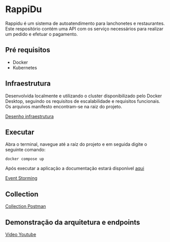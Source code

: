 # RappiDu
Rappidu é um sistema de autoatendimento para lanchonetes e restaurantes. Este respositório contém uma API com os serviço necessários para realizar um pedido e efetuar o pagamento.

## Pré requisitos
 - Docker
 - Kubernetes
  
## Infraestrutura
Desenvolvida localmente e utilizando o cluster disponibilizado pelo Docker Desktop, seguindo os requisitos de escalabilidade e requisitos funcionais. Os arquivos manifesto encontram-se na raiz do projeto. 

[Desenho infraestrutura](https://drive.google.com/file/d/1rXI1vLEpitaaM9F9TtL8xlZnvdqW31FF/view?usp=sharing)

## Executar
Abra o terminal, navegue até a raíz do projeto e em seguida digite o seguinte comando:
```
docker compose up
```
Após executar a aplicação a documentação estará disponível 
[aqui](http://localhost:8080/rappidu/swagger-ui/index.html)

[Event Storming](https://miro.com/welcomeonboard/TEFreUpkdlh6MXpZZEs1Qk1NTGZkZlVJNHZ6ZHpFWEp3b05rdHhFb28zTTdUSEloazNDVlNYUnd5WjRwek50SXwzNDU4NzY0NTI2NzU1ODMzMTI3fDI=?share_link_id=515464136944)


## Collection
[Collection Postman]()

## Demonstração da arquitetura e endpoints
[Video Youtube]()